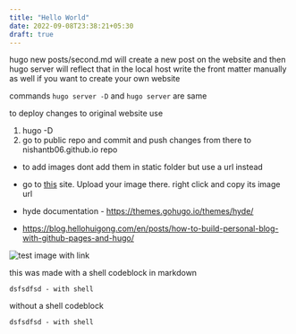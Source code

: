 ```yaml
---
title: "Hello World"
date: 2022-09-08T23:38:21+05:30
draft: true
---
```

hugo new posts/second.md will create a new post on the website
and then hugo server will reflect that in the local host
write the front matter manually as well if you want to create your own website

commands ```hugo server -D``` and ```hugo server``` are same

to deploy changes to original website use
1. hugo -D
2. go to public repo and commit and push changes from there to nishantb06.github.io repo

- to add images dont add them in static folder but use a url instead

- go to [this](https://www.remove.bg/upload) site. Upload your image there. right click and copy its image url

- hyde documentation - https://themes.gohugo.io/themes/hyde/
- https://blog.hellohuigong.com/en/posts/how-to-build-personal-blog-with-github-pages-and-hugo/ 

![test image with link](https://imgs.search.brave.com/4RmOOOTM0uWDe6eXxblKpb_CNTcUnlxl43AhhZuWkMs/rs:fit:844:225:1/g:ce/aHR0cHM6Ly90c2Ux/Lm1tLmJpbmcubmV0/L3RoP2lkPU9JUC5N/OUFzWjdTbTZRcS1M/WHBZOTJUdDJBSGFF/SyZwaWQ9QXBp)

this was made with a shell codeblock in markdown
```Shell
dsfsdfsd - with shell
```
without a shell codeblock
```
dsfsdfsd - with shell
```